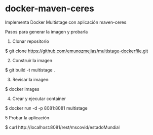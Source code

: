 # docker-maven-ceres
Implementa Docker Multistage con aplicación maven-ceres

Pasos para generar la imagen y probarla

1. Clonar repositorio

$ git clone https://github.com/emunozmejias/multistage-dockerfile.git

2. Construir la imagen

$ git build -t multistage .

3. Revisar la imagen

$ docker images

4. Crear y ejecutar container

$ docker run -d -p 8081:8081 multistage

5 Probar la aplicación

$ curl http://localhost:8081/rest/mscovid/estadoMundial